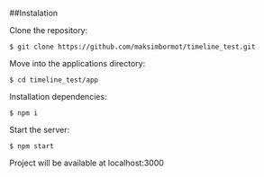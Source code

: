 ##Instalation

Clone the repository:
``` shell
$ git clone https://github.com/maksimbormot/timeline_test.git
```
Move into the applications directory:
``` shell
$ cd timeline_test/app
```

Installation dependencies:
``` shell
$ npm i
```

Start the server:
``` shell
$ npm start
```

Project will be available at localhost:3000
